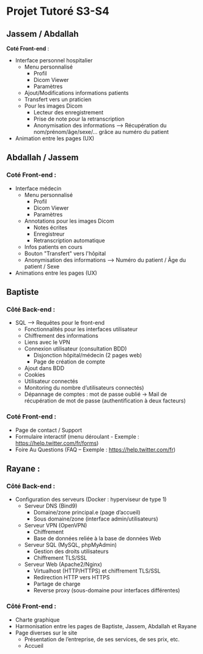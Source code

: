 # Projet Tutoré S3-S4

## Jassem / Abdallah
**Coté Front-end** :
- Interface personnel hospitalier 
	- Menu personnalisé
		- Profil
		- Dicom Viewer
		- Paramètres
	- Ajout/Modifications informations patients
	- Transfert vers un praticien
	- Pour les images Dicom
		- Lecteur des enregistrement
		- Prise de note pour la retranscription
		- Anonymisation des informations —> Récupération du nom/prénom/âge/sexe/... grâce au numéro du patient
- Animation entre les pages (UX)

## Abdallah / Jassem
### **Coté Front-end** :
- Interface médecin 
	- Menu personnalisé
		- Profil
		- Dicom Viewer
		- Paramètres	
	- Annotations pour les images Dicom
		- Notes écrites
		- Enregistreur
		- Retranscription automatique
	- Infos patients en cours
	- Bouton "Transfert" vers l'hôpital
	- Anonymisation des informations —> Numéro du patient / Âge du patient / Sexe
- Animations entre les pages (UX)

## Baptiste
### **Côté Back-end** :
- SQL —> Requêtes pour le front-end
	- Fonctionnalités pour les interfaces utilisateur
	- Chiffrement des informations
	- Liens avec le VPN
	- Connexion utilisateur (consultation BDD)
		- Disjonction hôpital/médecin (2 pages web)
		- Page de création de compte 
	- Ajout dans BDD
	- Cookies 
	- Utilisateur connectés
	- Monitoring du nombre d’utilisateurs connectés)
	- Dépannage de comptes : mot de passe oublié → Mail de récupération de mot de passe (authentification à deux facteurs)
### **Coté Front-end** :
- Page de contact / Support
- Formulaire interactif (menu déroulant - Exemple : https://help.twitter.com/fr/forms)
- Foire Au Questions (FAQ – Exemple : https://help.twitter.com/fr)

## Rayane : 
### **Côté Back-end** :
- Configuration des serveurs (Docker : hyperviseur de type 1)
	- Serveur DNS (Bind9)		
		- Domaine/zone principal.e (page d’accueil)
		- Sous domaine/zone (interface admin/utilisateurs)
	- Serveur VPN (OpenVPN)
		- Chiffrement
		- Base de données reliée à la base de données Web
	- Serveur SQL (MySQL, phpMyAdmin)	
		- Gestion des droits utilisateurs
		- Chiffrement TLS/SSL
	- Serveur Web (Apache2/Nginx)
		- Virtualhost (HTTP/HTTPS) et chiffrement TLS/SSL
		- Redirection HTTP vers HTTPS
		- Partage de charge
		- Reverse proxy (sous-domaine pour interfaces différentes)

### **Côté Front-end** :
- Charte graphique
- Harmonisation entre les pages de Baptiste, Jassem, Abdallah et Rayane
- Page diverses sur le site
	- Présentation de l’entreprise, de ses services, de ses prix, etc.
 	- Accueil